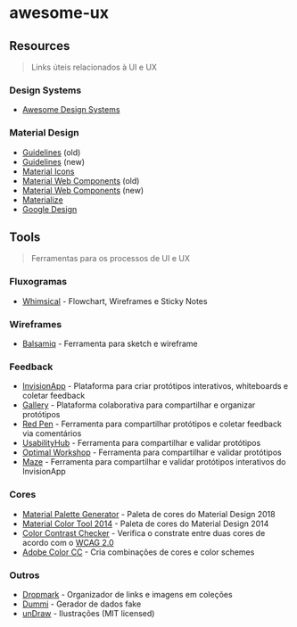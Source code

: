 # awesome-ux

## Resources
> Links úteis relacionados à UI e UX

### Design Systems
- [Awesome Design Systems](https://github.com/alexpate/awesome-design-systems)

### Material Design
- [Guidelines](https://material.io/archive/guidelines/) (old)
- [Guidelines](https://material.io/design) (new)
- [Material Icons](https://material.io/icons/)
- [Material Web Components](https://material-components-web.appspot.com/) (old) 
- [Material Web Components](https://material-components.github.io/material-components-web-catalog) (new)
- [Materialize](http://materializecss.com/)
- [Google Design](https://medium.com/google-design)

## Tools
> Ferramentas para os processos de UI e UX

### Fluxogramas
- [Whimsical](https://whimsical.co) - Flowchart, Wireframes e Sticky Notes

### Wireframes
- [Balsamiq](https://balsamiq.com) - Ferramenta para sketch e wireframe

### Feedback
- [InvisionApp](http://invisionapp.com) - Plataforma para criar protótipos interativos, whiteboards e coletar feedback
- [Gallery](https://gallery.io) - Plataforma colaborativa para compartilhar e organizar protótipos
- [Red Pen](https://redpen.io) - Ferramenta para compartilhar protótipos e coletar feedback via comentários
- [UsabilityHub](https://usabilityhub.com) - Ferramenta para compartilhar e validar protótipos
- [Optimal Workshop](https://www.optimalworkshop.com) - Ferramenta para compartilhar e validar protótipos
- [Maze](https://maze.design) - Ferramenta para compartilhar e validar protótipos interativos do InvisionApp

### Cores
- [Material Palette Generator](https://material.io/design/color/the-color-system.html#tools-for-picking-colors) - Paleta de cores do Material Design 2018
- [Material Color Tool 2014](https://material.io/tools/color) - Paleta de cores do Material Design 2014
- [Color Contrast Checker](https://webaim.org/resources/contrastchecker/) - Verifica o constrate entre duas cores de acordo com o [WCAG 2.0](https://www.w3.org/TR/WCAG20/)
- [Adobe Color CC](https://color.adobe.com/pt/create/color-wheel/) - Cria combinações de cores e color schemes

### Outros
- [Dropmark](http://dropmark.com) - Organizador de links e imagens em coleções
- [Dummi](http://dummi.io/) - Gerador de dados fake
- [unDraw](https://undraw.co/illustrations) - Ilustrações (MIT licensed)
